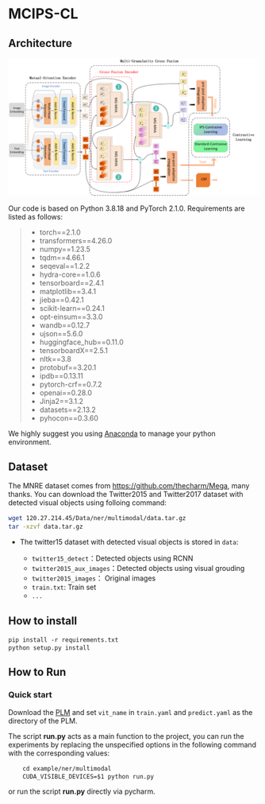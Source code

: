# MCIPS-CL

## Architecture

<img src="overall.png">



Our code is based on Python 3.8.18 and PyTorch 2.1.0. Requirements are listed as follows:
> - torch==2.1.0
> - transformers==4.26.0
> - numpy==1.23.5
> - tqdm==4.66.1
> - seqeval==1.2.2
> - hydra-core==1.0.6
> - tensorboard==2.4.1
> - matplotlib==3.4.1
> - jieba==0.42.1
> - scikit-learn==0.24.1
> - opt-einsum==3.3.0
> - wandb==0.12.7
> - ujson==5.6.0
> - huggingface_hub==0.11.0
> - tensorboardX==2.5.1
> - nltk==3.8
> - protobuf==3.20.1
> - ipdb==0.13.11
> - pytorch-crf==0.7.2
> - openai==0.28.0
> - Jinja2==3.1.2
> - datasets==2.13.2
> - pyhocon==0.3.60


We highly suggest you using [Anaconda](https://www.anaconda.com) to manage your python environment.

## Dataset
The MNRE dataset comes from https://github.com/thecharm/Mega, many thanks.
You can download the Twitter2015 and Twitter2017 dataset with detected visual objects using folloing command:
```bash
wget 120.27.214.45/Data/ner/multimodal/data.tar.gz
tar -xzvf data.tar.gz
```
- The twitter15 dataset with detected visual objects is stored in `data`:
    
  - `twitter15_detect`：Detected objects using RCNN
  - `twitter2015_aux_images`：Detected objects using visual grouding
  - `twitter2015_images`： Original images
  - `train.txt`: Train set
  - `...`
## How to install
```
pip install -r requirements.txt
python setup.py install
```
## How to Run

### Quick start
Download the [PLM](https://huggingface.co/openai/clip-vit-base-patch32/tree/main) and set `vit_name` in `train.yaml` and `predict.yaml` as the directory of the PLM.

The script **run.py** acts as a main function to the project, you can run the experiments by replacing the unspecified options in the following command with the corresponding values:

```shell
    cd example/ner/multimodal
    CUDA_VISIBLE_DEVICES=$1 python run.py
```

or run the script **run.py** directly via pycharm.

